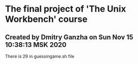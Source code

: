 # The final project of 'The Unix Workbench' course
## Created by Dmitry Ganzha on Sun Nov 15 10:38:13 MSK 2020
There is 29 in guessingame.sh file
